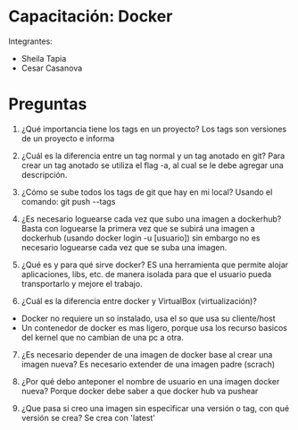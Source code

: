 # Capacitación: Docker
Integrantes:
- Sheila Tapia
- Cesar Casanova

# Preguntas

1. ¿Qué importancia tiene los tags en un proyecto?
Los tags son versiones de un proyecto e informa 

2. ¿Cuál es la diferencia entre un tag normal y un tag anotado en git?
Para crear un tag anotado se utiliza el flag -a, al cual se le debe agregar una descripción.

3. ¿Cómo se sube todos los tags de git que hay en mi local?
Usando el comando: git push --tags 

4. ¿Es necesario loguearse cada vez que subo una imagen a dockerhub?
Basta con loguearse la primera vez que se subirá una imagen a dockerhub (usando docker login -u [usuario]) sin embargo no es necesario loguearse cada vez que se suba una imagen.

5. ¿Qué es y para qué sirve docker?
ES una herramienta que permite alojar aplicaciones, libs, etc. de manera isolada para que el usuario pueda transportarlo y mejore el trabajo.

6. ¿Cuál es la diferencia entre docker y VirtualBox (virtualización)?
- Docker no requiere un so instalado, usa el so que usa su cliente/host
- Un contenedor de docker es mas ligero, porque usa los recurso basicos del kernel que no cambian de una pc a otra.

7. ¿Es necesario depender de una imagen de docker base al crear una imagen nueva?
Es necesario extender de una imagen padre (scrach)

8. ¿Por qué debo anteponer el nombre de usuario en una imagen docker nueva?
Porque docker debe saber a que docker hub va  pushear

9. ¿Que pasa si creo una imagen sin especificar una versión o tag, con qué versión se crea?
Se crea con 'latest'